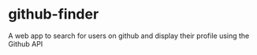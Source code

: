 # github-finder
A web app to search for users on github and display their profile using the Github API
